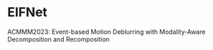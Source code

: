 # EIFNet
ACMMM2023: Event-based Motion Deblurring with Modality-Aware Decomposition and Recomposition
